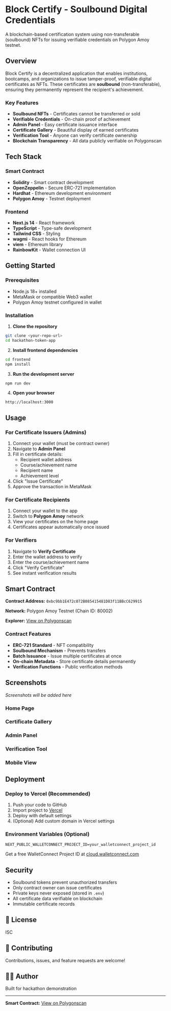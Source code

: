 # Block Certify - Soulbound Digital Credentials

A blockchain-based certification system using non-transferable (soulbound) NFTs for issuing verifiable credentials on Polygon Amoy testnet.

## Overview

Block Certify is a decentralized application that enables institutions, bootcamps, and organizations to issue tamper-proof, verifiable digital certificates as NFTs. These certificates are **soulbound** (non-transferable), ensuring they permanently represent the recipient's achievement.

### Key Features

- **Soulbound NFTs** - Certificates cannot be transferred or sold
-  **Verifiable Credentials** - On-chain proof of achievement
-  **Admin Panel** - Easy certificate issuance interface
-  **Certificate Gallery** - Beautiful display of earned certificates
-  **Verification Tool** - Anyone can verify certificate ownership
-  **Blockchain Transparency** - All data publicly verifiable on Polygonscan

## Tech Stack

### Smart Contract
- **Solidity** - Smart contract development
- **OpenZeppelin** - Secure ERC-721 implementation
- **Hardhat** - Ethereum development environment
- **Polygon Amoy** - Testnet deployment

### Frontend
- **Next.js 14** - React framework
- **TypeScript** - Type-safe development
- **Tailwind CSS** - Styling
- **wagmi** - React hooks for Ethereum
- **viem** - Ethereum library
- **RainbowKit** - Wallet connection UI

## Getting Started

### Prerequisites
- Node.js 18+ installed
- MetaMask or compatible Web3 wallet
- Polygon Amoy testnet configured in wallet

### Installation

1. **Clone the repository**
```bash
git clone <your-repo-url>
cd hackathon-token-app
```

2. **Install frontend dependencies**
```bash
cd frontend
npm install
```

3. **Run the development server**
```bash
npm run dev
```

4. **Open your browser**
```
http://localhost:3000
```

## Usage

### For Certificate Issuers (Admins)

1. Connect your wallet (must be contract owner)
2. Navigate to **Admin Panel**
3. Fill in certificate details:
   - Recipient wallet address
   - Course/achievement name
   - Recipient name
   - Achievement level
4. Click "Issue Certificate"
5. Approve the transaction in MetaMask

### For Certificate Recipients

1. Connect your wallet to the app
2. Switch to **Polygon Amoy** network
3. View your certificates on the home page
4. Certificates appear automatically once issued

### For Verifiers

1. Navigate to **Verify Certificate**
2. Enter the wallet address to verify
3. Enter the course/achievement name
4. Click "Verify Certificate"
5. See instant verification results

## Smart Contract

**Contract Address:** `0xbc9bb1E472c072B085415481D83f11BBcC629915`

**Network:** Polygon Amoy Testnet (Chain ID: 80002)

**Explorer:** [View on Polygonscan](https://amoy.polygonscan.com/address/0xbc9bb1E472c072B085415481D83f11BBcC629915)

### Contract Features

- **ERC-721 Standard** - NFT compatibility
- **Soulbound Mechanism** - Prevents transfers
- **Batch Issuance** - Issue multiple certificates at once
- **On-chain Metadata** - Store certificate details permanently
- **Verification Functions** - Public verification methods

## Screenshots

_Screenshots will be added here_

### Home Page
<!-- Add screenshot -->

### Certificate Gallery
<!-- Add screenshot -->

### Admin Panel
<!-- Add screenshot -->

### Verification Tool
<!-- Add screenshot -->

### Mobile View
<!-- Add screenshot -->

## Deployment

### Deploy to Vercel (Recommended)

1. Push your code to GitHub
2. Import project to [Vercel](https://vercel.com)
3. Deploy with default settings
4. (Optional) Add custom domain in Vercel settings

### Environment Variables (Optional)

```env
NEXT_PUBLIC_WALLETCONNECT_PROJECT_ID=your_walletconnect_project_id
```

Get a free WalletConnect Project ID at [cloud.walletconnect.com](https://cloud.walletconnect.com)

## Security

-  Soulbound tokens prevent unauthorized transfers
-  Only contract owner can issue certificates
-  Private keys never exposed (stored in `.env`)
-  All certificate data verifiable on blockchain
-  Immutable certificate records

## 📄 License

ISC

## 🤝 Contributing

Contributions, issues, and feature requests are welcome!

## 👨‍💼 Author

Built for hackathon demonstration

---

**Smart Contract:** [View on Polygonscan](https://amoy.polygonscan.com/address/0xbc9bb1E472c072B085415481D83f11BBcC629915)
